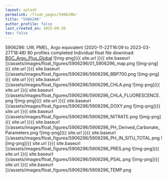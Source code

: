 ```yaml
---
layout: splash
permalink: /float_pages/5906296/
title: "5906296"
author_profile: false
last_created_on: 2025-09-26
toc: false
---
```

 
5906296: UW, PMEL, Argo equivalent (2020-11-22T16:09 to 2023-03-27T18:48)
80 profiles completed
Individual float file download: [BGC_Argo_Plus_Global](https://ftp.soest.hawaii.edu/bgc_argo_plus/Individual_Floats/outliers_removed/5906296_Sprof_processed.nc)
![img-png]({{ site.url }}{{ site.baseurl }}/assets/images/float_figures/5906296/01_5906296_map.png
![img-png]({{ site.url }}{{ site.baseurl }}/assets/images/float_figures/5906296/5906296_BBP700.png
![img-png]({{ site.url }}{{ site.baseurl }}/assets/images/float_figures/5906296/5906296_CHLA.png
![img-png]({{ site.url }}{{ site.baseurl }}/assets/images/float_figures/5906296/5906296_CHLA_FLUORESCENCE.png
![img-png]({{ site.url }}{{ site.baseurl }}/assets/images/float_figures/5906296/5906296_DOXY.png
![img-png]({{ site.url }}{{ site.baseurl }}/assets/images/float_figures/5906296/5906296_NITRATE.png
![img-png]({{ site.url }}{{ site.baseurl }}/assets/images/float_figures/5906296/5906296_PH_Derived_Carbonate_Parameters.png
![img-png]({{ site.url }}{{ site.baseurl }}/assets/images/float_figures/5906296/5906296_PH_IN_SITU_TOTAL.png
![img-png]({{ site.url }}{{ site.baseurl }}/assets/images/float_figures/5906296/5906296_PRES.png
![img-png]({{ site.url }}{{ site.baseurl }}/assets/images/float_figures/5906296/5906296_PSAL.png
![img-png]({{ site.url }}{{ site.baseurl }}/assets/images/float_figures/5906296/5906296_TEMP.png

